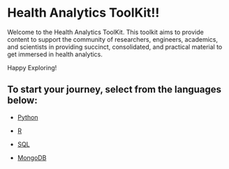 # Health Analytics ToolKit!!

Welcome to the Health Analytics ToolKit. This toolkit aims to provide content to support the community of researchers, engineers, academics, and scientists in providing succinct, consolidated, and practical material to get immersed in health analytics. 

Happy Exploring! 

## To start your journey, select from the languages below: 

* [Python](https://github.edu/pages/bjm009/HealthAnalyticsToolkit/python/python_intro)
   
  
* [R](https://github.gatech.edu/pages/bmclain3/Health_Analytics/R/r_intro)
  
* [SQL](https://github.gatech.edu/pages/bmclain3/Health_Analytics/SQL/sql_intro)
 
* [MongoDB](https://github.gatech.edu/pages/bmclain3/Health_Analytics/MongoDB/mongo_intro)
